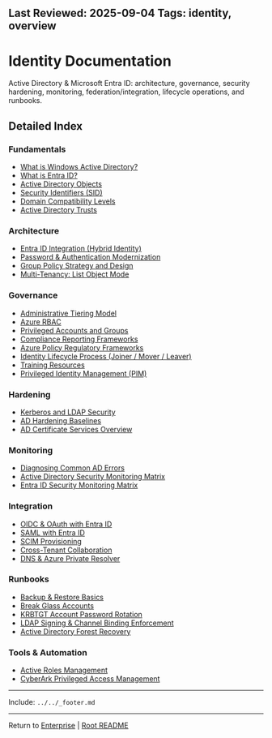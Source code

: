 ﻿Last Reviewed: 2025-09-04
Tags: identity, overview
---
# Identity Documentation

Active Directory & Microsoft Entra ID: architecture, governance, security hardening, monitoring, federation/integration, lifecycle operations, and runbooks.

## Detailed Index

### Fundamentals
- [What is Windows Active Directory?](fundamentals/what-is-ad.md)
- [What is Entra ID?](fundamentals/what-is-entra-id.md)
- [Active Directory Objects](fundamentals/objects.md)
- [Security Identifiers (SID)](fundamentals/sid.md)
- [Domain Compatibility Levels](fundamentals/ad-domain-compatibility-levels.md)
- [Active Directory Trusts](fundamentals/trusts.md)

### Architecture
- [Entra ID Integration (Hybrid Identity)](architecture/entra-id-integration.md)
- [Password & Authentication Modernization](architecture/password-auth-modernization.md)
- [Group Policy Strategy and Design](architecture/group-policy-strategy.md)
- [Multi-Tenancy: List Object Mode](architecture/multi-tenancy-list-object-mode.md)

### Governance
- [Administrative Tiering Model](governance/admin-tiering-model.md)
- [Azure RBAC](governance/azure-rbac.md)
- [Privileged Accounts and Groups](governance/privileged-accounts-and-groups.md)
- [Compliance Reporting Frameworks](governance/compliance.md)
- [Azure Policy Regulatory Frameworks](governance/azure-policy-regulatory-frameworks.md)
- [Identity Lifecycle Process (Joiner / Mover / Leaver)](governance/identity-lifecycle-process.md)
- [Training Resources](governance/training.md)
- [Privileged Identity Management (PIM)](governance/entra-pim-rbac.md)

### Hardening
- [Kerberos and LDAP Security](hardening/kerberos-ldap-security.md)
- [AD Hardening Baselines](hardening/ad-hardening-baselines.md)
- [AD Certificate Services Overview](hardening/ad-certificate-services-overview.md)

### Monitoring
- [Diagnosing Common AD Errors](monitoring/diagnosing-ad-errors.md)
- [Active Directory Security Monitoring Matrix](monitoring/active-directory-security-monitoring-matrix.md)
- [Entra ID Security Monitoring Matrix](monitoring/entra-id-security-monitoring-matrix.md)

### Integration
- [OIDC & OAuth with Entra ID](integration/azure-ad-oidc-oauth.md)
- [SAML with Entra ID](integration/azure-ad-saml.md)
- [SCIM Provisioning](integration/azure-ad-scim.md)
- [Cross-Tenant Collaboration](integration/cross-tenant-collaboration.md)
- [DNS & Azure Private Resolver](integration/dns-azure-private-resolver.md)

### Runbooks
- [Backup & Restore Basics](runbooks/backup-restore.md)
- [Break Glass Accounts](runbooks/break-glass-accounts.md)
- [KRBTGT Account Password Rotation](runbooks/runbook-krbtgt-rotation.md)
- [LDAP Signing & Channel Binding Enforcement](runbooks/runbook-ldap-signing-enforcement.md)
- [Active Directory Forest Recovery](runbooks/runbook-ad-forest-recovery.md)

### Tools & Automation
- [Active Roles Management](tools/active-roles.md)
- [CyberArk Privileged Access Management](tools/cyberark.md)

---
Include: `../../_footer.md`

---
Return to [Enterprise](../_index.md) | [Root README](../../../README.md)


